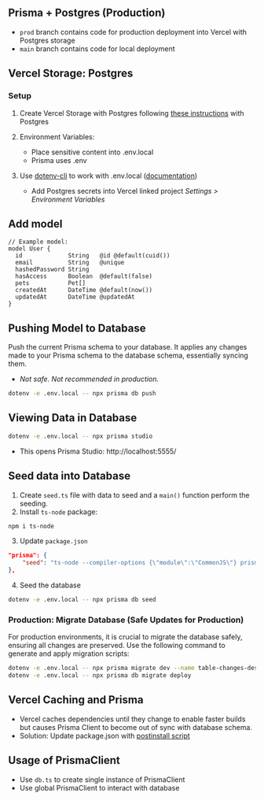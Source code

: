 ## Prisma + Postgres (Production)

- `prod` branch contains code for production deployment into Vercel with Postgres storage
- `main` branch contains code for local deployment

## Vercel Storage: Postgres

### Setup

1. Create Vercel Storage with Postgres following [these instructions](https://www.prisma.io/docs/orm/more/development-environment/environment-variables/managing-env-files-and-setting-variables#manage-env-files-manually) with Postgres

2. Environment Variables:
   - Place sensitive content into .env.local
   - Prisma uses .env
3. Use [dotenv-cli](https://www.npmjs.com/package/dotenv-cli) to work with .env.local ([documentation](https://www.prisma.io/docs/orm/more/development-environment/environment-variables/managing-env-files-and-setting-variables#manage-env-files-manually))
   - Add Postgres secrets into Vercel linked project _Settings > Environment Variables_

## Add model

```prisma
// Example model:
model User {
  id             String   @id @default(cuid())
  email          String   @unique
  hashedPassword String
  hasAccess      Boolean  @default(false)
  pets           Pet[]
  createdAt      DateTime @default(now())
  updatedAt      DateTime @updatedAt
}
```

## Pushing Model to Database

Push the current Prisma schema to your database. It applies any changes made to your Prisma schema to the database schema, essentially syncing them.

- _Not safe. Not recommended in production._

```sh
dotenv -e .env.local -- npx prisma db push
```

## Viewing Data in Database

```sh
dotenv -e .env.local -- npx prisma studio
```

- This opens Prisma Studio: http://localhost:5555/

## Seed data into Database

1. Create `seed.ts` file with data to seed and a `main()` function perform the seeding.
2. Install `ts-node` package:

```sh
npm i ts-node
```

3. Update `package.json`

```json
"prisma": {
    "seed": "ts-node --compiler-options {\"module\":\"CommonJS\"} prisma/seed.ts"
},
```

4. Seed the database

```sh
dotenv -e .env.local -- npx prisma db seed
```

### Production: Migrate Database (Safe Updates for Production)

For production environments, it is crucial to migrate the database safely, ensuring all changes are preserved. Use the following command to generate and apply migration scripts:

```sh
dotenv -e .env.local -- npx prisma migrate dev --name table-changes-description
dotenv -e .env.local -- npx prisma db migrate deploy
```

## Vercel Caching and Prisma

- Vercel caches dependencies until they change to enable faster builds but causes Prisma Client to become out of sync with database schema.
- Solution: Update package.json with [postinstall script](https://www.prisma.io/docs/orm/more/help-and-troubleshooting/help-articles/vercel-caching-issue)

## Usage of PrismaClient

- Use `db.ts` to create single instance of PrismaClient
- Use global PrismaClient to interact with database
